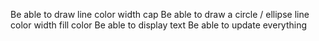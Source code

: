 Be able to draw line
  color
  width
  cap
Be able to draw a circle / ellipse
  line color
  width
  fill color
Be able to display text
Be able to update everything
